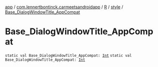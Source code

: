 [app](../../../index.md) / [com.lennertbontinck.carmeetsandroidapp](../../index.md) / [R](../index.md) / [style](index.md) / [Base_DialogWindowTitle_AppCompat](./-base_-dialog-window-title_-app-compat.md)

# Base_DialogWindowTitle_AppCompat

`static val Base_DialogWindowTitle_AppCompat: `[`Int`](https://kotlinlang.org/api/latest/jvm/stdlib/kotlin/-int/index.html)
`static val Base_DialogWindowTitle_AppCompat: `[`Int`](https://kotlinlang.org/api/latest/jvm/stdlib/kotlin/-int/index.html)